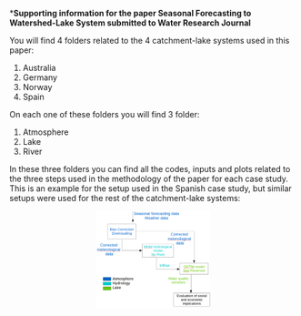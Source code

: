***Supporting information for the paper Seasonal Forecasting to Watershed-Lake System submitted to Water Research Journal**

You will find 4 folders related to the 4 catchment-lake systems used in this paper:

1. Australia
2. Germany
3. Norway
4. Spain

On each one of these folders you will find 3 folder:

1. Atmosphere
2. Lake
3. River

In these three folders you can find all the codes, inputs and plots related to the three steps used in the methodology of the paper for each case study. This is an example for the setup used in the Spanish case study, but similar setups were used for the rest of the catchment-lake systems:


<p align="center">
<img src="https://github.com/dmbettin/WATExR/blob/master/fig3.png" width="40%">
</p>

